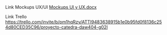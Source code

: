 Link Mockups UX/UI
[Mockups UI y UX.docx](https://github.com/KaynRB/Proyecto-Catedra---DAW404-/files/13257817/Mockups.UI.y.UX.docx)


Link Trello
https://trello.com/invite/b/pm1hqRzy/ATTI9483638915b1e0b95fd0f8136c254d80CED35C96/proyecto-catedra-daw404-g02l
